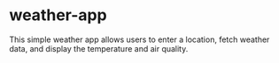 # weather-app
This simple weather app allows users to enter a location, fetch weather data, and display the temperature and air quality.
